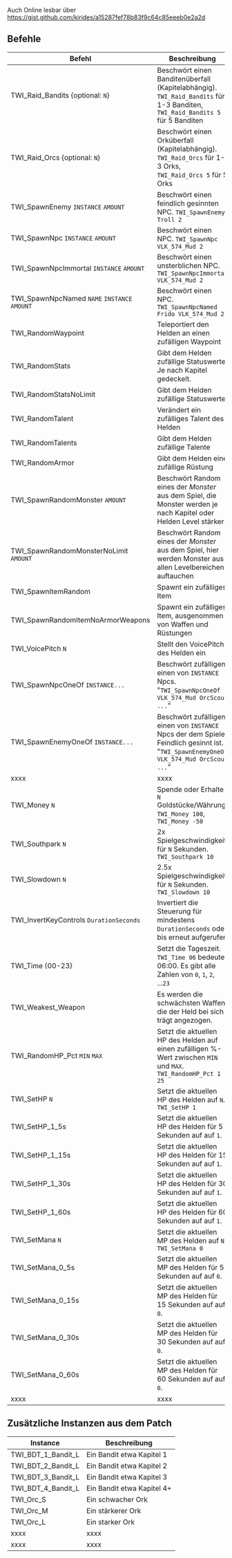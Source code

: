 Auch Online lesbar über https://gist.github.com/kirides/a15287fef78b83f9c64c85eeeb0e2a2d

## Befehle

| Befehl                                       | Beschreibung                                                                                                                           |
| -------------------------------------------- | -------------------------------------------------------------------------------------------------------------------------------------- |
| TWI_Raid_Bandits {optional: `N`}             | Beschwört einen Banditenüberfall (Kapitelabhängig). `TWI_Raid_Bandits` für 1-3 Banditen, `TWI_Raid_Bandits 5` für 5 Banditen           |
| TWI_Raid_Orcs {optional: `N`}                | Beschwört einen Orküberfall (Kapitelabhängig). `TWI_Raid_Orcs` für 1-3 Orks, `TWI_Raid_Orcs 5` für 5 Orks                              |
| TWI_SpawnEnemy `INSTANCE` `AMOUNT`           | Beschwört einen feindlich gesinnten NPC. `TWI_SpawnEnemy Troll 2`                                                                      |
| TWI_SpawnNpc `INSTANCE` `AMOUNT`             | Beschwört einen NPC. `TWI_SpawnNpc VLK_574_Mud 2`                                                                                      |
| TWI_SpawnNpcImmortal `INSTANCE` `AMOUNT`     | Beschwört einen unsterblichen NPC. `TWI_SpawnNpcImmortal VLK_574_Mud 2`                                                                |
| TWI_SpawnNpcNamed `NAME` `INSTANCE` `AMOUNT` | Beschwört einen NPC. `TWI_SpawnNpcNamed Frido VLK_574_Mud 2`                                                                           |
| TWI_RandomWaypoint                           | Teleportiert den Helden an einen zufälligen Waypoint                                                                                   |
| TWI_RandomStats                              | Gibt dem Helden zufällige Statuswerte. Je nach Kapitel gedeckelt.                                                                      |
| TWI_RandomStatsNoLimit                       | Gibt dem Helden zufällige Statuswerte                                                                                                  |
| TWI_RandomTalent                             | Verändert ein zufälliges Talent des Helden                                                                                             |
| TWI_RandomTalents                            | Gibt dem Helden zufällige Talente                                                                                                      |
| TWI_RandomArmor                              | Gibt dem Helden eine zufällige Rüstung                                                                                                 |
| TWI_SpawnRandomMonster `AMOUNT`              | Beschwört Random eines der _Monster_ aus dem Spiel, die Monster werden je nach Kapitel oder Helden Level stärker                       |
| TWI_SpawnRandomMonsterNoLimit `AMOUNT`       | Beschwört Random eines der _Monster_ aus dem Spiel, hier werden Monster aus allen Levelbereichen auftauchen                            |
| TWI_SpawnItemRandom                          | Spawnt ein zufälliges Item                                                                                                             |
| TWI_SpawnRandomItemNoArmorWeapons            | Spawnt ein zufälliges Item, ausgenommen von Waffen und Rüstungen                                                                       |
| TWI_VoicePitch `N`                           | Stellt den VoicePitch des Helden ein                                                                                                   |
| TWI_SpawnNpcOneOf `INSTANCE...`              | Beschwört zufälligen einen von `INSTANCE` Npcs. "`TWI_SpawnNpcOneOf VLK_574_Mud OrcScout ...`"                                         |
| TWI_SpawnEnemyOneOf `INSTANCE...`            | Beschwört zufälligen einen von `INSTANCE` Npcs der dem Spieler Feindlich gesinnt ist. "`TWI_SpawnEnemyOneOf VLK_574_Mud OrcScout ...`" |
| xxxx                                         | xxxx                                                                                                                                   |
| TWI_Money `N`                                | Spende oder Erhalte `N` Goldstücke/Währung. `TWI_Money 100`, `TWI_Money -50`                                                           |
| TWI_Southpark `N`                            | 2x Spielgeschwindigkeit für `N` Sekunden. `TWI_Southpark 10`                                                                           |
| TWI_Slowdown `N`                             | 2.5x Spielgeschwindigkeit für `N` Sekunden. `TWI_Slowdown 10`                                                                          |
| TWI_InvertKeyControls `DurationSeconds`      | Invertiert die Steuerung für mindestens `DurationSeconds` oder bis erneut aufgerufen                                                   |
| TWI_Time {00-23}                             | Setzt die Tageszeit. `TWI_Time 06` bedeutet 06:00. Es gibt alle Zahlen von `0`, `1`, `2`, ...`23`                                      |
| TWI_Weakest_Weapon                           | Es werden die schwächsten Waffen die der Held bei sich trägt angezogen.                                                                |
| TWI_RandomHP_Pct `MIN` `MAX`                 | Setzt die aktuellen HP des Helden auf einen zufälligen %-Wert zwischen `MIN` und `MAX`. `TWI_RandomHP_Pct 1 25`                        |
| TWI_SetHP `N`                                | Setzt die aktuellen HP des Helden auf `N`. `TWI_SetHP 1`                                                                               |
| TWI_SetHP_1_5s                               | Setzt die aktuellen HP des Helden für 5 Sekunden auf auf `1`.                                                                          |
| TWI_SetHP_1_15s                              | Setzt die aktuellen HP des Helden für 15 Sekunden auf auf `1`.                                                                         |
| TWI_SetHP_1_30s                              | Setzt die aktuellen HP des Helden für 30 Sekunden auf auf `1`.                                                                         |
| TWI_SetHP_1_60s                              | Setzt die aktuellen HP des Helden für 60 Sekunden auf auf `1`.                                                                         |
| TWI_SetMana `N`                              | Setzt die aktuellen MP des Helden auf `N`. `TWI_SetMana 0`                                                                             |
| TWI_SetMana_0_5s                             | Setzt die aktuellen MP des Helden für 5 Sekunden auf auf `0`.                                                                          |
| TWI_SetMana_0_15s                            | Setzt die aktuellen MP des Helden für 15 Sekunden auf auf `0`.                                                                         |
| TWI_SetMana_0_30s                            | Setzt die aktuellen MP des Helden für 30 Sekunden auf auf `0`.                                                                         |
| TWI_SetMana_0_60s                            | Setzt die aktuellen MP des Helden für 60 Sekunden auf auf `0`.                                                                         |
| xxxx                                         | xxxx                                                                                                                                   |

## Zusätzliche Instanzen aus dem Patch

| Instance           | Beschreibung               |
| ------------------ | -------------------------- |
| TWI_BDT_1_Bandit_L | Ein Bandit etwa Kapitel 1  |
| TWI_BDT_2_Bandit_L | Ein Bandit etwa Kapitel 2  |
| TWI_BDT_3_Bandit_L | Ein Bandit etwa Kapitel 3  |
| TWI_BDT_4_Bandit_L | Ein Bandit etwa Kapitel 4+ |
| TWI_Orc_S          | Ein schwacher Ork          |
| TWI_Orc_M          | Ein stärkerer Ork          |
| TWI_Orc_L          | Ein starker Ork            |
| xxxx               | xxxx                       |
| xxxx               | xxxx                       |
